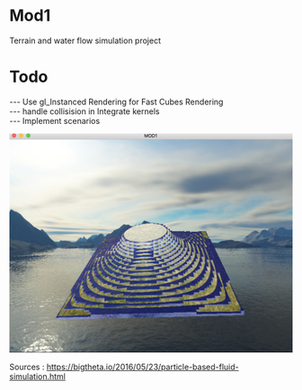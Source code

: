 # Mod1

Terrain and water flow simulation project

# Todo
--- Use gl_Instanced Rendering for Fast Cubes Rendering
</br>
--- handle collisision in Integrate kernels
</br>
--- Implement scenarios
<br>

<img src="data/imgs/previews/preview.png"/>

Sources : https://bigtheta.io/2016/05/23/particle-based-fluid-simulation.html
